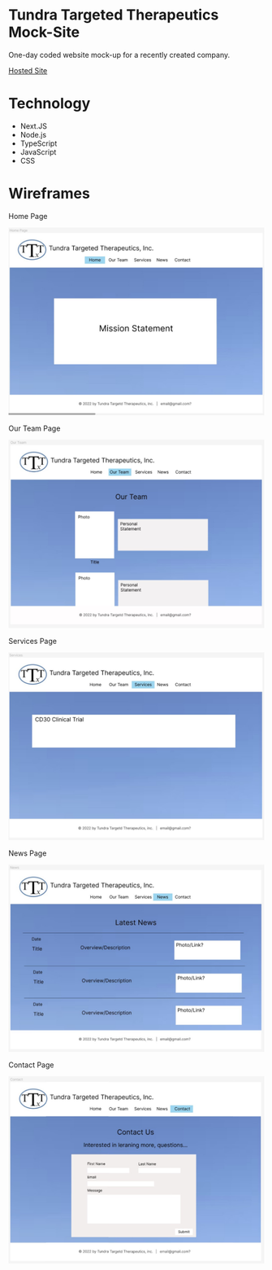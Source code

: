 # Tundra Targeted Therapeutics Mock-Site

One-day coded website mock-up for a recently created company.

[Hosted Site](https://tundra-targeted-therapeutics.herokuapp.com/)

# Technology

- Next.JS
- Node.js
- TypeScript
- JavaScript
- CSS

# Wireframes

Home Page

![image](public/images//home-figma.jpg)

Our Team Page

![image](public/images//our-team-figma.jpg)

Services Page

![image](public/images/services-figma.jpg)

News Page

![image](public/images/news-figma.jpg)

Contact Page

![image](public/images/contact-figma.jpg)